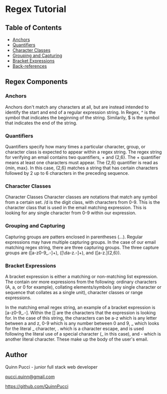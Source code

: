 # Regex Tutorial

## Table of Contents

- [Anchors](#anchors)
- [Quantifiers](#quantifiers)
- [Character Classes](#character-classes)
- [Grouping and Capturing](#grouping-and-capturing)
- [Bracket Expressions](#bracket-expressions)
- [Back-references](#back-references)

## Regex Components

### Anchors

Anchors don't match any characters at all, but are instead intended to identify the start and end of a regular expression string. In Regex, ^ is the symbol that indicates the beginning of the string. Similarily, $ is the symbol that indicates the end of the string.

### Quantifiers

Quantifiers specify how many times a particular character, group, or character class is expected to appear within a regex string. The regex string for verifying an email contains two quantifiers, + and {2,6}. The + quantifier means at least one characters must appear. The {2,6} quantifier is read as {min, max}. In this case, {2,6} matches a string that has certain characters followed by 2 up to 6 characters in the preceding sequence.

### Character Classes

Character Classes
Character classes are notations that match any symbol from a certain set. /d is the digit class, with characters from 0-9. This is the character class that is used in the email matching expression. This is looking for any single character from 0-9 within our expression.

### Grouping and Capturing

Capturing groups are patters enclosed in parentheses (...). Regular expressions may have multiple capturing groups. In the case of our email matching regex string, there are three capturing groups. The three capture groups are ([a-z0-9_\.-]+), ([\da-z\.-]+), and ([a-z\.]{2,6}).

### Bracket Expressions

A bracket expression is either a matching or non-matching list expression. The contain onr more expressions from the following: ordinary characters (A, a, or 0 for example), collating elements/symbols (any single character or sequence that collates as a single unit), character classes or range expressions.

In the matching email regex string, an example of a bracket expression is [a-z0-9_\.-]. Within the [] are the characters that the expression is looking for. In the case of this string, the characters can be a-z which is any letter between a and z, 0-9 which is any number between 0 and 9, _ which looks for the literal _ character, \. which is a character escape, and is used following the literal use of a special character (_ in this case), and - which is another literal character. These make up the body of the user's email.


## Author

Quinn Pucci - junior full stack web developer

pucci.quinn@gmail.com

https://github.com/QuinnPucci


